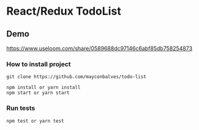 # React/Redux TodoList

## Demo
https://www.useloom.com/share/0589688dc97146c6abf85db758254873


### How to install project

```
git clone https://github.com/mayconbalves/todo-list

npm install or yarn install
npm start or yarn start
```

### Run tests
```
npm test or yarn test

```
